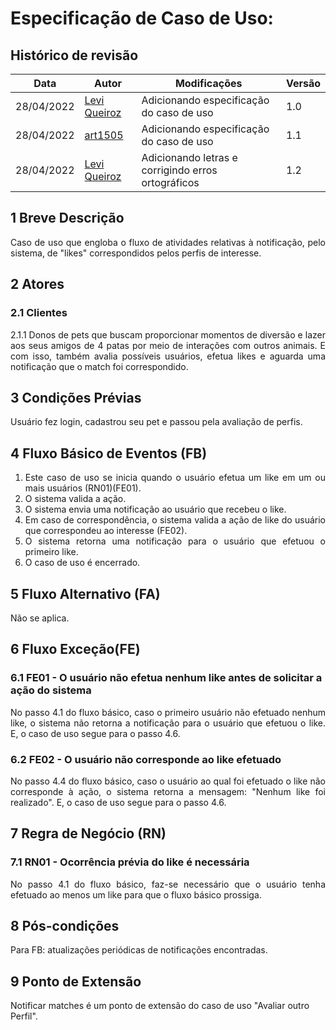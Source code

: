 # Especificação de Caso de Uso: <Notificar Matchs>

 ## Histórico de revisão
| Data       | Autor                                        | Modificações                      | Versão |
| ---------- | -------------------------------------------- | --------------------------------- | ------ |
| 28/04/2022 | [Levi Queiroz](https://github.com/LeviQ27) | Adicionando especificação do caso de uso | 1.0    |
| 28/04/2022 | [art1505](https://github.com/art1505) | Adicionando especificação do caso de uso | 1.1    |
| 28/04/2022 | [Levi Queiroz](https://github.com/LeviQ27) | Adicionando letras e corrigindo erros ortográficos | 1.2    |

## 1 Breve Descrição
<div style="text-align: justify">
Caso de uso que engloba o fluxo de atividades relativas à notificação, pelo sistema, de "likes" correspondidos pelos perfis de interesse.
</div>


## 2 Atores

### 2.1   Clientes
   <div style="text-align: justify">
   2.1.1  Donos de pets que buscam proporcionar momentos de diversão e lazer aos seus amigos de 4 patas por meio de interações com outros animais. E com isso, também avalia possíveis usuários, efetua likes e aguarda uma notificação que o match foi correspondido.
   </div>

## 3 Condições Prévias

Usuário fez login, cadastrou seu pet e passou pela avaliação de perfis.
  
## 4 Fluxo Básico de Eventos (FB)

<div style="text-align: justify">

1. Este caso de uso se inicia quando o usuário efetua um like em um ou mais usuários (RN01)(FE01).
2. O sistema valida a ação.
3. O sistema envia uma notificação ao usuário que recebeu o like.
4. Em caso de correspondência, o sistema valida a ação de like do usuário que correspondeu ao interesse (FE02).
5. O sistema retorna uma notificação para o usuário que efetuou o primeiro like.
6. O caso de uso é encerrado.

</div>

## 5 Fluxo Alternativo (FA)

<div style="text-align: justify">

Não se aplica.

</div>
  
## 6 Fluxo Exceção(FE)
 
### 6.1 FE01 - O usuário não efetua nenhum like antes de solicitar a ação do sistema
<div style="text-align: justify">
No passo 4.1 do fluxo básico, caso o primeiro usuário não efetuado nenhum like, o sistema não retorna a notificação para o usuário que efetuou o like. E, o caso de uso segue para o passo 4.6.
</div>

### 6.2 FE02 - O usuário não corresponde ao like efetuado
<div style="text-align: justify">
No passo 4.4 do fluxo básico, caso o usuário ao qual foi efetuado o like não corresponde à ação, o sistema retorna a mensagem: "Nenhum like foi realizado". E, o caso de uso segue para o passo 4.6.
</div>
  
## 7 Regra de Negócio (RN)
### 7.1 RN01 - Ocorrência prévia do like é necessária
<div style="text-align: justify">
No passo 4.1 do fluxo básico, faz-se necessário que o usuário tenha efetuado ao menos um like para que o fluxo básico prossiga.
</div>
  
## 8 Pós-condições
<div style="text-align: justify">
Para FB: atualizações periódicas de notificações encontradas.
</div>
  
## 9 Ponto de Extensão
Notificar matches é um ponto de extensão do caso de uso "Avaliar outro Perfil".

